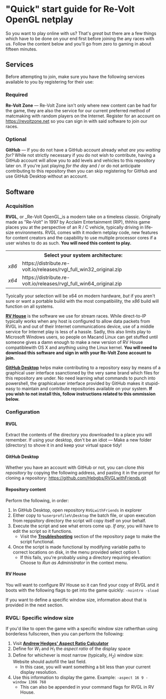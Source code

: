 # "Quick" start guide for Re-Volt OpenGL netplay

So you want to play online with us? That's _great_ but there are a few things which have to be done on your end first before joining the any races with us. Follow the content below and you'll go from zero to gaming in about fifteen minutes.

## Services

Before attempting to join, make sure you have the following services available to you by registering for their use:

### Required
**Re-Volt Zone** — Re-Volt Zone isn't only where new content can be had for the game, they are also the service for our current preferred method of matcmaking with random players on the Internet. Register for an account on https://revoltzone.net so you can sign in with said software to join our races.

### Optional
**GitHub** — If you do not have a GitHub account already _what are you waiting for?_ While not strictly necessary if you do not wish to contribute, having a GitHub account will allow you to add levels and vehicles to this repository later on. If you're just playing _for the day_ and / or do not anticipate contributing to this repository then you can skip registering for GitHub and use GitHub Desktop without an account.

## Software

### Acquisition
**RVGL**, or _Re-Volt OpenGL_is a modern take on a timeless classic. Originally made as "Re-Volt" in 1997 by Acclaim Entertainment (RIP), thhhis game places you at the perspective of an R / C vehicle, typically driving in life-size environments. RVGL comes with it modern netplay code, new features for content creators and the capability to use multiple processor cores if a user wishes to do as such. **You will need this content to play.**

<table>
  <tr><th colspan="2">Select your system architecture:</th></tr>
  <tr>
    <td><i>x86</i></td>
    <td>https://distribute.re-volt.io/releases/rvgl_full_win32_original.zip</td>
  </tr>
    <td><i>x64</i></td>
    <td>https://distribute.re-volt.io/releases/rvgl_full_win64_original.zip</td>
  </tr>
</table>

Tyoically your selection will be x64 on modern hardware, _but_ if you aren't sure or want a portable buiild with the most compatibiility, the _x86_ build will function on all systems.

[**RV House**](http://rvhouse.revoltzone.net/downloads/rv_house_setup.exe) is the software we use for stream races. While direct-to-IP typically works when any host is configured to allow data packets from RVGL in and out of their Internet communications device, use of a middle service  for Internet play is less of a hassle. Sadly, this also limits play to Microsoft Windows users, so people on Macand Linux can get stuffed until someone gives a damn enough to make a new version of RV House compatiblewith OS X and anything using the Linux kernel. **You will need to download this software and sign in with your Re-Volt Zone account to join.**

[**GitHub Desktop**](desktop.github.com) helps make contributing to a repository easy by means of a graphical user interface ssanctioned by the very same brand which files for this repository are under. No need learning what commands to punch into powershell, the graphicaluser interface provided by GitHub makes it stupid-easy to maintain and contribute repositories available on your system. **If you wish to not install this, follow instructions related to this ommission below.**

### Configuration

#### RVGL
Extract the contents of the directory you downloaded to a place you will remember. If using your desktop, don't be an idiot — Make a new folder (directory) to shove it in and keep your virtual space tidy!

#### GitHub Desktop
Whether you have an account with GitHub or not, you can clone _this repository_ by copying the following address, and pasting it in the prompt for cloning a repository: https://github.com/Hebgbs/RVGLwithFriends.git

#### Repository content
Perform the following, in order:
1. In GitHub Desktop, open repository `RVGLwithFriends` in explorer
2. Either copy to `%userprofile%\Desktop` the batch file, or upon execution from reppsitory directory the script will copy itself on your behalf.
3. Execute the script and see what errors come up. _If any_, you will have to edit the script so it functions.
   * Visit the [**Troubleshooting**](https://github.com/Hebgbs/RVGLwithFriends#troubleshooting) section of the repository page to make the script functional.
4. Once the script is made functional by modifying variable paths to correct locations on disk, in the menu provided select option 1.
   * If this fails, you're probably using a directory requiring elevation: Choose to _Run as Administrator_ in the context menu.

#### RV House
You will want to configure RV House so it can find your copy of RVGL and it boots with the following flags to get into the game quickly:
`-nointro -sload`

If you want to define a specific window size, information about that is provided in the next section.

### RVGL: Specific window size
If you'd like to open the game with a specific window size ratherthan using borderless fullscreen, then you can perform the following:

1. Visit [**Andrew Hedges' Aspect Ratio Calculator**](https://andrew.hedges.name/experiments/aspect_ratio/)
2. Define for <i>W<sub>1</sub></i> and <i>H<sub>1</sub></i> the _aspect ratio_ of the display space
3. Define for whichever is most narrow (typically, <i>H<sub>2</sub></i>) window size: Website should autofill the last field.
   * In this case, you will want something a bit less than your current display resolution.
4. Use this information to display the game. Example: `-aspect 16 9 -window 1366 768`
   * This can also be appended in your command flags for RVGL in RV House.
